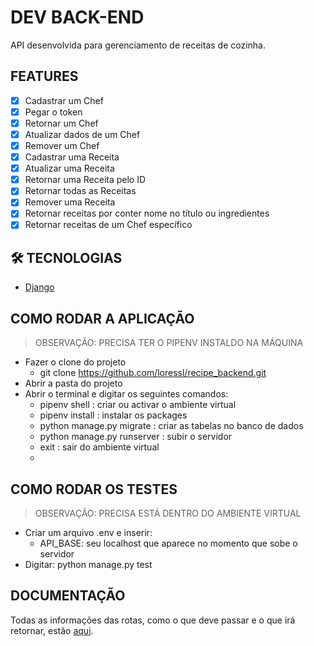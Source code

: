 <h1>DEV BACK-END</h1>

API desenvolvida para gerenciamento de receitas de cozinha.

## FEATURES 

- [x] Cadastrar um Chef
- [x] Pegar o token 
- [x] Retornar um Chef
- [x] Atualizar dados de um Chef  
- [x] Remover um Chef
- [x] Cadastrar uma Receita 
- [x] Atualizar uma Receita
- [x] Retornar uma Receita pelo ID
- [x] Retornar todas as Receitas
- [x] Remover uma Receita
- [x] Retornar receitas por conter nome no título ou ingredientes
- [x] Retornar receitas de um Chef específico   

## 🛠 TECNOLOGIAS

- [Django](https://www.djangoproject.com/)

## COMO RODAR A APLICAÇÃO

> OBSERVAÇÃO: PRECISA TER O PIPENV INSTALDO NA MÁQUINA

- Fazer o clone do projeto
    - git clone https://github.com/loressl/recipe_backend.git
- Abrir a pasta do projeto
- Abrir o terminal e digitar os seguintes comandos:
    - pipenv shell : criar ou activar o ambiente virtual
    - pipenv install : instalar os packages
    - python manage.py migrate : criar as tabelas no banco de dados
    - python manage.py runserver : subir o servidor
    - exit : sair do ambiente virtual
    - 

## COMO RODAR OS TESTES

> OBSERVAÇÃO: PRECISA ESTÁ DENTRO DO AMBIENTE VIRTUAL

- Criar um arquivo .env e inserir:
    - API_BASE: seu localhost que aparece no momento que sobe o servidor
- Digitar: python manage.py test

## DOCUMENTAÇÃO

Todas as informações das rotas, como o que deve passar e o que irá retornar, estão [aqui](https://documenter.getpostman.com/view/5841921/TzCL7ntK#f477be36-d530-457f-9ad9-73a4a89992e8).
